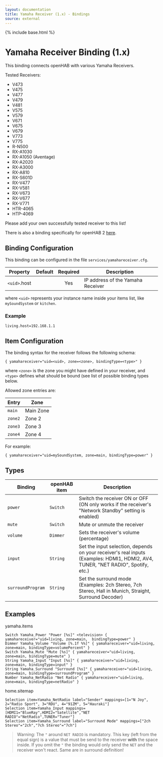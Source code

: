 ```yaml
---
layout: documentation
title: Yamaha Receiver (1.x) - Bindings
source: external
---
```

<!-- Attention authors: Do not edit directly. Please add your changes to the appropriate source repository -->

{% include base.html %}

# Yamaha Receiver Binding (1.x)

This binding connects openHAB with various Yamaha Receivers.

Tested Receivers:

* V473
* V475
* V477
* V479
* V481
* V575
* V579
* V671
* V675
* V679
* V773
* V775
* R-N500
* RX-A1030
* RX-A1050 (Aventage)
* RX-A2020
* RX-A3000
* RX-A810
* RX-S601D
* RX-V477
* RX-V581
* RX-V673
* RX-V677
* RX-V771
* HTR-4065
* HTP-4069

Please add your own successfully tested receiver to this list!

There is also a binding specifically for openHAB 2 [here](http://docs.openhab.org/addons/bindings/yamahareceiver/readme.html).

## Binding Configuration

This binding can be configured in the file `services/yamahareceiver.cfg`.

| Property | Default | Required | Description |
|----------|---------|:--------:|-------------|
| `<uid>`.host |     |   Yes    | IP address of the Yamaha Receiver |

where `<uid>` represents your instance name inside your items list, like `mySoundSystem` or `kitchen`.

### Example

```
living.host=192.168.1.1
```

## Item Configuration

The binding syntax for the receiver follows the following schema:

```
{ yamahareceiver="uid=<uid>, zone=<zone>, bindingType=<type>" }
```

where `<zone>` is the zone you might have defined in your receiver, and  `<type>` defines what should be bound (see list of possible binding types below.

Allowed zone entries are:

| Entry   | Zone      |
|---------|-----------|
| `main`  | Main Zone |
| `zone2` | Zone 2    |
| `zone3` | Zone 3    |
| `zone4` | Zone 4    |


For example:

```
{ yamahareceiver="uid=mySoundSystem, zone=main, bindingType=power" }
```

## Types

| Binding           | openHAB item | Description  |
|-------------------|--------------|--------------|
| `power`           | `Switch`     | Switch the receiver ON or OFF (ON only works if the receiver's "Network Standby" setting is enabled) |
| `mute`            | `Switch`     | Mute or unmute the receiver  |
| `volume`          | `Dimmer`     | Sets the receiver's volume (percentage) |
| `input`           | `String`     | Set the input selection, depends on your receiver's real inputs (Examples: HDMI1, HDMI2, AV4, TUNER, "NET RADIO", Spotify, etc.) |
| `surroundProgram` | `String`     | Set the surround mode (Examples: 2ch Stereo, 7ch Stereo, Hall in Munich, Straight, Surround Decoder)  |
 

## Examples

yamaha.items

```
Switch Yamaha_Power "Power [%s]" <television> { yamahareceiver="uid=living, zone=main,  bindingType=power" }
Dimmer Yamaha_Volume "Volume [%.1f %%]" { yamahareceiver="uid=living, zone=main, bindingType=volumePercent" }
Switch Yamaha_Mute "Mute [%s]" { yamahareceiver="uid=living, zone=main, bindingType=mute" }
String Yamaha_Input "Input [%s]" { yamahareceiver="uid=living, zone=main, bindingType=input" } 
String Yamaha_Surround "Surround [%s]" { yamahareceiver="uid=living, zone=main, bindingType=surroundProgram" } 
Number Yamaha_NetRadio "Net Radio" { yamahareceiver="uid=living, zone=main, bindingType=netRadio" }
````

home.sitemap

```
Selection item=Yamaha_NetRadio label="Sender" mappings=[1="N Joy", 2="Radio Sport", 3="RDU", 4="91ZM", 5="Hauraki"]
Selection item=Yamaha_Input mappings=[HDMI1="BlueRay",HDMI2="Satellite","NET RADIO"="NetRadio",TUNER="Tuner"]
Selection item=Yamaha_Surround label="Surround Mode" mappings=["2ch Stereo"="2ch","7ch Stereo"="7ch"]
```

> Warning: The `"` around `NET RADIO` is mandatory. This key (left from the equal sign) is a value that must be send to the receiver **with** the space inside. If you omit the `"` the binding would only send the `NET` and the receiver won't react. Same are in surround definition!

